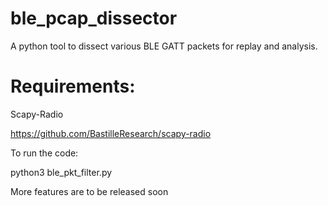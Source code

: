 # ble_pcap_dissector
A python tool to dissect various BLE GATT packets for replay and analysis.

# Requirements:

Scapy-Radio

https://github.com/BastilleResearch/scapy-radio


To run the code:

python3 ble_pkt_filter.py 



More features are to be released soon
